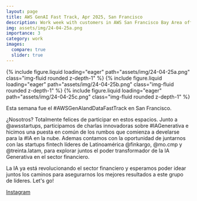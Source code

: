 ```yaml
---
layout: page
title: AWS GenAI Fast Track, Apr 2025, San Francisco
description: Work week with customers in AWS San Francisco Bay Area offices 24th apr, 2025
img: assets/img/24-04-25a.png
importance: 3
category: work
images:
  compare: true
  slider: true
---
```


<swiper-container keyboard="true" navigation="true" pagination="true" pagination-clickable="true" pagination-dynamic-bullets="true" rewind="true">
  <swiper-slide>{% include figure.liquid loading="eager" path="assets/img/24-04-25a.png" class="img-fluid rounded z-depth-1" %}</swiper-slide>
  <swiper-slide>{% include figure.liquid loading="eager" path="assets/img/24-04-25b.png" class="img-fluid rounded z-depth-1" %}</swiper-slide>
  <swiper-slide>{% include figure.liquid loading="eager" path="assets/img/24-04-25c.png" class="img-fluid rounded z-depth-1" %}</swiper-slide>
</swiper-container>

Esta semana fue el #AWSGenAIandDataFastTrack en San Francisco.

¿Nosotros? Totalmente felices de participar en estos espacios. Junto a @awsstartups, participamos de charlas innovadoras sobre #IAGenerativa e hicimos una puesta en común de los rumbos que comienza a develarse para la #IA en la nube. Ademas contamos con la oportunidad de juntarnos con las startups fintech líderes de Latinoamérica @finkargo, @mo.cmp y @treinta.latam, para explorar juntos el poder transformador de la IA Generativa en el sector financiero.

La IA ya está revolucionando el sector financiero y esperamos poder idear juntos los caminos para asegurarnos los mejores resultados a este grupo de líderes. Let's go!

[Instagram](https://www.instagram.com/p/DI4dnKYNc92/?img_index=1)
